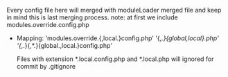 Every config file here will merged with moduleLoader merged file
and keep in mind this is last merging process.
note: at first we include modules.override.config.php

- Mapping:
  'modules.override.{,local.}config.php'
  '{,*.}{global,local}.php'
  '{,*.}{,*.}{global.,local.}config.php'
  
  Files with extension *.local.config.php and *.local.php will ignored for commit by .gitignore